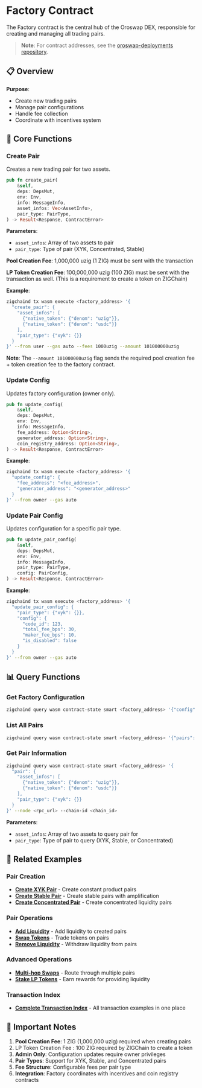 # Factory Contract

The Factory contract is the central hub of the Oroswap DEX, responsible for creating and managing all trading pairs.

> **Note**: For contract addresses, see the [oroswap-deployments repository](https://github.com/oroswap/oroswap-deployments).

## 📋 Overview

**Purpose**:

- Create new trading pairs
- Manage pair configurations
- Handle fee collection
- Coordinate with incentives system

## 🔧 Core Functions

### Create Pair

Creates a new trading pair for two assets.

```rust
pub fn create_pair(
    &self,
    deps: DepsMut,
    env: Env,
    info: MessageInfo,
    asset_infos: Vec<AssetInfo>,
    pair_type: PairType,
) -> Result<Response, ContractError>
```

**Parameters**:

- `asset_infos`: Array of two assets to pair
- `pair_type`: Type of pair (XYK, Concentrated, Stable)

**Pool Creation Fee**: 1,000,000 uzig (1 ZIG) must be sent with the transaction

**LP Token Creation Fee**: 100,000,000 uzig (100 ZIG) must be sent with the transaction as well. (This is a requirement to create a token on ZIGChain)

**Example**:

```bash
zigchaind tx wasm execute <factory_address> '{
  "create_pair": {
    "asset_infos": [
      {"native_token": {"denom": "uzig"}},
      {"native_token": {"denom": "usdc"}}
    ],
    "pair_type": {"xyk": {}}
  }
}' --from user --gas auto --fees 1000uzig --amount 101000000uzig
```

**Note**: The `--amount 101000000uzig` flag sends the required pool creation fee + token creation fee to the factory contract.

### Update Config

Updates factory configuration (owner only).

```rust
pub fn update_config(
    &self,
    deps: DepsMut,
    env: Env,
    info: MessageInfo,
    fee_address: Option<String>,
    generator_address: Option<String>,
    coin_registry_address: Option<String>,
) -> Result<Response, ContractError>
```

**Example**:

```bash
zigchaind tx wasm execute <factory_address> '{
  "update_config": {
    "fee_address": "<fee_address>",
    "generator_address": "<generator_address>"
  }
}' --from owner --gas auto
```

### Update Pair Config

Updates configuration for a specific pair type.

```rust
pub fn update_pair_config(
    &self,
    deps: DepsMut,
    env: Env,
    info: MessageInfo,
    pair_type: PairType,
    config: PairConfig,
) -> Result<Response, ContractError>
```

**Example**:

```bash
zigchaind tx wasm execute <factory_address> '{
  "update_pair_config": {
    "pair_type": {"xyk": {}},
    "config": {
      "code_id": 123,
      "total_fee_bps": 30,
      "maker_fee_bps": 10,
      "is_disabled": false
    }
  }
}' --from owner --gas auto
```

## 📊 Query Functions

### Get Factory Configuration

```bash
zigchaind query wasm contract-state smart <factory_address> '{"config": {}}' --node <rpc_url> --chain-id <chain_id>
```

### List All Pairs

```bash
zigchaind query wasm contract-state smart <factory_address> '{"pairs": {"limit": 10}}' --node <rpc_url> --chain-id <chain_id>
```

### Get Pair Information

```bash
zigchaind query wasm contract-state smart <factory_address> '{
  "pair": {
    "asset_infos": [
      {"native_token": {"denom": "uzig"}},
      {"native_token": {"denom": "usdc"}}
    ],
    "pair_type": {"xyk": {}}
  }
}' --node <rpc_url> --chain-id <chain_id>
```

**Parameters**:

- `asset_infos`: Array of two assets to query pair for
- `pair_type`: Type of pair to query (XYK, Stable, or Concentrated)

## 🔗 Related Examples

### Pair Creation

- **[Create XYK Pair](./pairs.md#create-xyk-pair)** - Create constant product pairs
- **[Create Stable Pair](./pairs.md#create-stable-pair)** - Create stable pairs with amplification
- **[Create Concentrated Pair](./pairs.md#create-concentrated-pair)** - Create concentrated liquidity pairs

### Pair Operations

- **[Add Liquidity](./pairs.md#provide-liquidity)** - Add liquidity to created pairs
- **[Swap Tokens](./pairs.md#swap)** - Trade tokens on pairs
- **[Remove Liquidity](./pairs.md#withdraw-liquidity)** - Withdraw liquidity from pairs

### Advanced Operations

- **[Multi-hop Swaps](./router.md#execute-swap-operations)** - Route through multiple pairs
- **[Stake LP Tokens](./incentives.md#deposit)** - Earn rewards for providing liquidity

### Transaction Index

- **[Complete Transaction Index](../transactions/)** - All transaction examples in one place

## 🚨 Important Notes

1. **Pool Creation Fee**: 1 ZIG (1,000,000 uzig) required when creating pairs
2. LP Token Creation Fee : 100 ZIG required by ZIGChain to create a token
3. **Admin Only**: Configuration updates require owner privileges
4. **Pair Types**: Support for XYK, Stable, and Concentrated pairs
5. **Fee Structure**: Configurable fees per pair type
6. **Integration**: Factory coordinates with incentives and coin registry contracts
